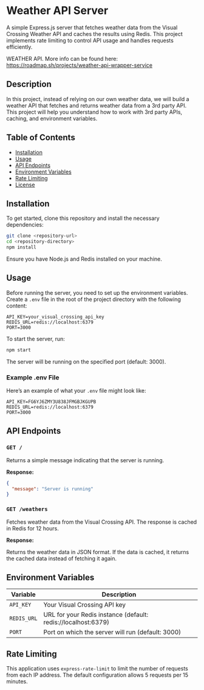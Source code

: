 # Weather API Server

A simple Express.js server that fetches weather data from the Visual Crossing Weather API and caches the results using Redis. This project implements rate limiting to control API usage and handles requests efficiently.

WEATHER API. More info can be found here: https://roadmap.sh/projects/weather-api-wrapper-service

## Description

In this project, instead of relying on our own weather data, we will build a weather API that fetches and returns weather data from a 3rd party API. This project will help you understand how to work with 3rd party APIs, caching, and environment variables.

## Table of Contents

- [Installation](#installation)
- [Usage](#usage)
- [API Endpoints](#api-endpoints)
- [Environment Variables](#environment-variables)
- [Rate Limiting](#rate-limiting)
- [License](#license)

## Installation

To get started, clone this repository and install the necessary dependencies:

```bash
git clone <repository-url>
cd <repository-directory>
npm install
```

Ensure you have Node.js and Redis installed on your machine.

## Usage

Before running the server, you need to set up the environment variables. Create a `.env` file in the root of the project directory with the following content:

```
API_KEY=your_visual_crossing_api_key
REDIS_URL=redis://localhost:6379
PORT=3000
```

To start the server, run:

```bash
npm start
```

The server will be running on the specified port (default: 3000).

### Example .env File

Here’s an example of what your `.env` file might look like:

```
API_KEY=FG6YJ6ZMY3U838JFMGBJKGUPB
REDIS_URL=redis://localhost:6379
PORT=3000
```

## API Endpoints

### `GET /`

Returns a simple message indicating that the server is running.

**Response:**

```json
{
  "message": "Server is running"
}
```

### `GET /weathers`

Fetches weather data from the Visual Crossing API. The response is cached in Redis for 12 hours.

**Response:**

Returns the weather data in JSON format. If the data is cached, it returns the cached data instead of fetching it again.

## Environment Variables

| Variable    | Description                                                   |
| ----------- | ------------------------------------------------------------- |
| `API_KEY`   | Your Visual Crossing API key                                  |
| `REDIS_URL` | URL for your Redis instance (default: redis://localhost:6379) |
| `PORT`      | Port on which the server will run (default: 3000)             |

## Rate Limiting

This application uses `express-rate-limit` to limit the number of requests from each IP address. The default configuration allows 5 requests per 15 minutes.
